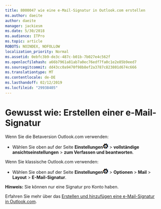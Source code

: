 ```yaml
---
title: 8000047 wie eine e-Mail-Signatur in Outlook.com erstellen
ms.author: daeite
author: daeite
manager: jackiesm
ms.date: 5/30/2018
ms.audience: ITPro
ms.topic: article
ROBOTS: NOINDEX, NOFOLLOW
localization_priority: Normal
ms.assetid: 0ebfc3b9-de3c-487c-b01b-7b027e4c562f
ms.openlocfilehash: a66b7961a81ab7a0ec76edf7fa0c1e2e85b9eed7
ms.sourcegitcommit: dd43cc0a9470f98b8ef2a3787c823801d674c666
ms.translationtype: MT
ms.contentlocale: de-DE
ms.lasthandoff: 02/12/2019
ms.locfileid: "29938405"
---
```

# <a name="how-to-create-an-email-signature"></a>Gewusst wie: Erstellen einer e-Mail-Signatur

Wenn Sie die Betaversion Outlook.com verwenden:
  
- Wählen Sie oben auf der Seite **Einstellungen**![Einstellungen](media/f4b2e798-fff1-4a14-931f-5677a4543b58.png) \> **vollständige ansichtseinstellungen** \> **zum Verfassen und beantworten**. 
    
Wenn Sie klassische Outlook.com verwenden:
  
- Wählen Sie oben auf der Seite **Einstellungen**![Einstellungen](media/f4b2e798-fff1-4a14-931f-5677a4543b58.png) \> **Optionen** \> **Mail** \> **Layout** \> **E-Mail-Signatur**. 
    
 **Hinweis:** Sie können nur eine Signatur pro Konto haben. 
  
Erfahren Sie mehr über das [Erstellen und hinzufügen eine e-Mail-Signatur in Outlook.com](https://go.microsoft.com/fwlink/p/?linkid=2001404&amp;clcid=0x409).
  

